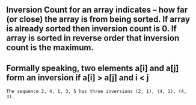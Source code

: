 ## Inversion Count for an array indicates – how far (or close) the array is from being sorted. If array is already sorted then inversion count is 0. If array is sorted in reverse order that inversion count is the maximum. 
## Formally speaking, two elements a[i] and a[j] form an inversion if a[i] > a[j] and i < j

```
The sequence 2, 4, 1, 3, 5 has three inversions (2, 1), (4, 1), (4, 3).
```
